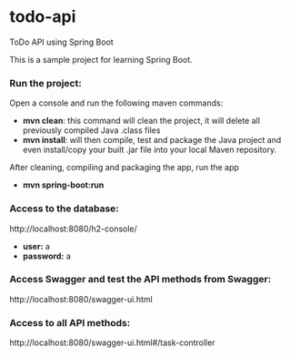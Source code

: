 # todo-api
ToDo API using Spring Boot

This is a sample project for learning Spring Boot.

### Run the project:
Open a console and run the following maven commands:
- **mvn clean**: this command will clean the project, it will delete all previously compiled Java .class files
- **mvn install**: will then compile, test and package the Java project and even install/copy your built .jar file 
into your local Maven repository.

After cleaning, compiling and packaging the app, run the app
- **mvn spring-boot:run**

### Access to the database:
http://localhost:8080/h2-console/

  - **user:** a
  - **password:** a

### Access Swagger and test the API methods from Swagger:
http://localhost:8080/swagger-ui.html 

### Access to all API methods:
http://localhost:8080/swagger-ui.html#/task-controller